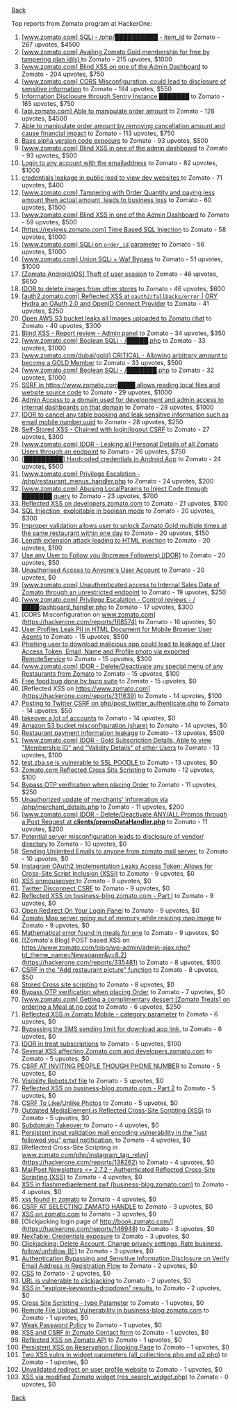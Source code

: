 [Back](../README.md)

Top reports from Zomato program at HackerOne:

1. [[www.zomato.com] SQLi - /php/██████████ - item_id](https://hackerone.com/reports/403616) to Zomato - 267 upvotes, $4500
2. [[www.zomato.com] Availing Zomato Gold membership for free by tampering plan id(s) ](https://hackerone.com/reports/511044) to Zomato - 215 upvotes, $1000
3. [[www.zomato.com] Blind XSS on one of the Admin Dashboard](https://hackerone.com/reports/724889) to Zomato - 204 upvotes, $750
4. [[www.zomato.com] CORS Misconfiguration, could lead to disclosure of sensitive information](https://hackerone.com/reports/426165) to Zomato - 194 upvotes, $550
5. [Information Disclosure through Sentry Instance ███████](https://hackerone.com/reports/697512) to Zomato - 165 upvotes, $750
6. [[api.zomato.com] Able to manipulate order amount](https://hackerone.com/reports/512968) to Zomato - 128 upvotes, $4500
7. [Able to manipulate order amount by removing cancellation amount and cause financial impact](https://hackerone.com/reports/614523) to Zomato - 113 upvotes, $750
8. [Base alpha version code exposure](https://hackerone.com/reports/167859) to Zomato - 93 upvotes, $500
9. [[www.zomato.com] Blind XSS in one of the admin dashboard](https://hackerone.com/reports/461272) to Zomato - 93 upvotes, $500
10. [Login to any account with the emailaddress](https://hackerone.com/reports/245408) to Zomato - 82 upvotes, $1000
11. [ credentials leakage in public lead to view dev websites ](https://hackerone.com/reports/511440) to Zomato - 71 upvotes, $400
12. [[www.zomato.com] Tampering with Order Quantity and paying less amount then actual amount, leads to business loss](https://hackerone.com/reports/403783) to Zomato - 60 upvotes, $1500
13. [[www.zomato.com] Blind XSS in one of the Admin Dashboard](https://hackerone.com/reports/419731) to Zomato - 59 upvotes, $500
14. [[https://reviews.zomato.com] Time Based SQL Injection](https://hackerone.com/reports/300176) to Zomato - 58 upvotes, $1000
15. [[www.zomato.com] SQLi on `order_id` parameter](https://hackerone.com/reports/358669) to Zomato - 56 upvotes, $1000
16. [[www.zomato.com] Union SQLi + Waf Bypass](https://hackerone.com/reports/258582) to Zomato - 51 upvotes, $1000
17. [[Zomato Android/iOS] Theft of user session](https://hackerone.com/reports/328486) to Zomato - 46 upvotes, $650
18. [IDOR to delete images from other stores](https://hackerone.com/reports/404797) to Zomato - 46 upvotes, $600
19. [[auth2.zomato.com] Reflected XSS at `oauth2/fallbacks/error` | ORY Hydra an OAuth 2.0 and OpenID Connect Provider](https://hackerone.com/reports/456333) to Zomato - 41 upvotes, $250
20. [Open AWS S3 bucket leaks all Images uploaded to Zomato chat](https://hackerone.com/reports/507097) to Zomato - 40 upvotes, $300
21. [Blind XSS - Report review - Admin panel](https://hackerone.com/reports/314126) to Zomato - 34 upvotes, $350
22. [[www.zomato.com] Boolean SQLi - /█████.php](https://hackerone.com/reports/297534) to Zomato - 33 upvotes, $1000
23. [[www.zomato.com/dubai/gold] CRITICAL - Allowing arbitrary amount to become a GOLD Member](https://hackerone.com/reports/254211) to Zomato - 33 upvotes, $500
24. [[www.zomato.com] Boolean SQLi - /███████.php](https://hackerone.com/reports/301257) to Zomato - 32 upvotes, $1000
25. [SSRF in https://www.zomato.com████ allows reading local files and website source code](https://hackerone.com/reports/271224) to Zomato - 29 upvotes, $1000
26. [Admin Access to a domain used for development and admin access to internal dashboards on that domain](https://hackerone.com/reports/271407) to Zomato - 28 upvotes, $1000
27. [IDOR to cancel any table booking and leak sensitive information such as email,mobile number,uuid](https://hackerone.com/reports/265258) to Zomato - 28 upvotes, $250
28. [Self-Stored XSS - Chained with login/logout CSRF](https://hackerone.com/reports/632017) to Zomato - 27 upvotes, $300
29. [[www.zomato.com] IDOR - Leaking all Personal Details of all Zomato Users through an endpoint](https://hackerone.com/reports/269937) to Zomato - 26 upvotes, $750
30. [[█████████] Hardcoded credentials in Android App](https://hackerone.com/reports/246995) to Zomato - 24 upvotes, $500
31. [[www.zomato.com] Privilege Escalation - /php/restaurant_menus_handler.php](https://hackerone.com/reports/300454) to Zomato - 24 upvotes, $200
32. [[www.zomato.com] Abusing LocalParams to Inject Code through ███████ query](https://hackerone.com/reports/341600) to Zomato - 23 upvotes, $700
33. [Reflected XSS on developers.zomato.com](https://hackerone.com/reports/418823) to Zomato - 21 upvotes, $100
34. [SQL Injection, exploitable in boolean mode](https://hackerone.com/reports/246412) to Zomato - 20 upvotes, $300
35. [Improper validation allows user to unlock Zomato Gold multiple times at the same restaurant within one day](https://hackerone.com/reports/486629) to Zomato - 20 upvotes, $150
36. [Length extension attack leading to HTML injection](https://hackerone.com/reports/251572) to Zomato - 20 upvotes, $100
37. [Use any User to Follow you (Increase Followers) [IDOR]](https://hackerone.com/reports/245969) to Zomato - 20 upvotes, $50
38. [Unauthorised Access to Anyone's User Account](https://hackerone.com/reports/202921) to Zomato - 20 upvotes, $0
39. [[www.zomato.com] Unauthenticated access to Internal Sales Data of Zomato through an unrestricted endpoint](https://hackerone.com/reports/263535) to Zomato - 19 upvotes, $250
40. [[www.zomato.com] Privilege Escalation - Control reviews - /████dashboard_handler.php](https://hackerone.com/reports/300099) to Zomato - 17 upvotes, $300
41. [CORS Misconfiguration on www.zomato.com](https://hackerone.com/reports/168574) to Zomato - 16 upvotes, $0
42. [User Profiles Leak PII in HTML Document for Mobile Browser User Agents](https://hackerone.com/reports/288596) to Zomato - 15 upvotes, $500
43. [Phishing user to download malicious app could lead to leakage of User Access Token, Email, Name and Profile photo via exported RemoteService](https://hackerone.com/reports/384257) to Zomato - 15 upvotes, $300
44. [[www.zomato.com] IDOR - Delete/Deactivate any special menu of any Restaurants from Zomato](https://hackerone.com/reports/264919) to Zomato - 15 upvotes, $100
45. [Free food bug done by burp suite](https://hackerone.com/reports/762883) to Zomato - 15 upvotes, $0
46. [Reflected XSS on https://www.zomato.com](https://hackerone.com/reports/311639) to Zomato - 14 upvotes, $100
47. [Posting to Twitter CSRF on php/post_twitter_authenticate.php](https://hackerone.com/reports/249234) to Zomato - 14 upvotes, $50
48. [takeover a lot of accounts](https://hackerone.com/reports/180388) to Zomato - 14 upvotes, $0
49. [Amazon S3 bucket misconfiguration (share)](https://hackerone.com/reports/229690) to Zomato - 14 upvotes, $0
50. [Restaurant payment information leakage](https://hackerone.com/reports/252043) to Zomato - 13 upvotes, $500
51. [[www.zomato.com] IDOR - Gold Subscription Details, Able to view "Membership ID" and "Validity Details" of other Users](https://hackerone.com/reports/344145) to Zomato - 13 upvotes, $100
52. [test.zba.se is vulnerable to SSL POODLE  ](https://hackerone.com/reports/201520) to Zomato - 13 upvotes, $0
53. [Zomato.com Reflected Cross Site Scripting](https://hackerone.com/reports/303522) to Zomato - 12 upvotes, $100
54. [Bypass OTP verification when placing Order](https://hackerone.com/reports/247158) to Zomato - 11 upvotes, $250
55. [Unauthorized update of merchants' information via /php/merchant_details.php](https://hackerone.com/reports/255651) to Zomato - 11 upvotes, $200
56. [[www.zomato.com] IDOR - Delete/Deactivate ANY/ALL Promos through a Post Request at **clients/promoDataHandler.php**](https://hackerone.com/reports/264754) to Zomato - 11 upvotes, $200
57. [Potential server misconfiguration leads to disclosure of vendor/ directory](https://hackerone.com/reports/271391) to Zomato - 10 upvotes, $0
58. [Sending Unlimited Emails to anyone from zomato mail server.](https://hackerone.com/reports/518928) to Zomato - 10 upvotes, $0
59. [Instagram OAuth2 Implementation Leaks Access Token; Allows for Cross-Site Script Inclusion (XSSI)](https://hackerone.com/reports/138270) to Zomato - 9 upvotes, $0
60. [XSS onmouseover ](https://hackerone.com/reports/139981) to Zomato - 9 upvotes, $0
61. [Twitter Disconnect CSRF](https://hackerone.com/reports/114127) to Zomato - 9 upvotes, $0
62. [Reflected XSS on business-blog.zomato.com - Part I](https://hackerone.com/reports/137905) to Zomato - 9 upvotes, $0
63. [Open Redirect On Your Login Panel](https://hackerone.com/reports/473064) to Zomato - 9 upvotes, $0
64. [Zomato Map server going out of memory while resizing map image](https://hackerone.com/reports/751904) to Zomato - 9 upvotes, $0
65. [Mathematical error  found in meals for one](https://hackerone.com/reports/819333) to Zomato - 9 upvotes, $0
66. [[Zomato's Blog] POST based XSS on https://www.zomato.com/blog/wp-admin/admin-ajax.php?td_theme_name=Newspaper&v=8.2](https://hackerone.com/reports/335481) to Zomato - 8 upvotes, $100
67. [CSRF in the "Add restaurant picture" function](https://hackerone.com/reports/169699) to Zomato - 8 upvotes, $50
68. [Stored Cross site scripting](https://hackerone.com/reports/145246) to Zomato - 8 upvotes, $0
69. [Bypass OTP verification when placing Order](https://hackerone.com/reports/142221) to Zomato - 7 upvotes, $0
70. [[www.zomato.com] Getting a complimentary dessert [Zomato Treats] on ordering a Meal at no cost](https://hackerone.com/reports/321938) to Zomato - 6 upvotes, $250
71. [Reflected XSS in Zomato Mobile - category parameter](https://hackerone.com/reports/230119) to Zomato - 6 upvotes, $0
72. [Bypassing the SMS sending limit for download app link.](https://hackerone.com/reports/517711) to Zomato - 6 upvotes, $0
73. [IDOR in treat subscriptions](https://hackerone.com/reports/313050) to Zomato - 5 upvotes, $100
74. [Several XSS affecting Zomato.com and developers.zomato.com](https://hackerone.com/reports/114631) to Zomato - 5 upvotes, $0
75. [CSRF AT INVITING PEOPLE THOUGH PHONE NUMBER](https://hackerone.com/reports/113865) to Zomato - 5 upvotes, $0
76. [Visibility  Robots.txt file](https://hackerone.com/reports/156182) to Zomato - 5 upvotes, $0
77. [Reflected XSS on business-blog.zomato.com - Part 2](https://hackerone.com/reports/137906) to Zomato - 5 upvotes, $0
78. [CSRF To Like/Unlike Photos](https://hackerone.com/reports/230837) to Zomato - 5 upvotes, $0
79. [Outdated MediaElement.js Reflected Cross-Site Scripting (XSS)](https://hackerone.com/reports/155228) to Zomato - 5 upvotes, $0
80. [Subdomain Takeover ](https://hackerone.com/reports/113869) to Zomato - 4 upvotes, $0
81. [Persistent input validation mail encoding vulnerability  in the "just followed you" email notification.](https://hackerone.com/reports/114879) to Zomato - 4 upvotes, $0
82. [Reflected Cross-Site Scripting in www.zomato.com/php/instagram_tag_relay](https://hackerone.com/reports/138262) to Zomato - 4 upvotes, $0
83. [MailPoet Newsletters \<= 2.7.2 - Authenticated Reflected Cross-Site Scripting (XSS)](https://hackerone.com/reports/200355) to Zomato - 4 upvotes, $0
84. [XSS in flashmediaelement.swf (business-blog.zomato.com)](https://hackerone.com/reports/200351) to Zomato - 4 upvotes, $0
85. [xss found in zomato](https://hackerone.com/reports/240989) to Zomato - 4 upvotes, $0
86. [CSRF AT SELECTING ZAMATO HANDLE](https://hackerone.com/reports/113857) to Zomato - 3 upvotes, $0
87. [XSS on zomato.com](https://hackerone.com/reports/143294) to Zomato - 3 upvotes, $0
88. [Clickjacking login page of http://book.zomato.com/](https://hackerone.com/reports/146948) to Zomato - 3 upvotes, $0
89. [NexTable: Credentials exposure](https://hackerone.com/reports/120941) to Zomato - 3 upvotes, $0
90. [Clickjacking: Delete Account, Change privacy settings, Rate business, follow/unfollow (IE)](https://hackerone.com/reports/338569) to Zomato - 3 upvotes, $0
91. [Authentication Bypassing and Sensitive Information Disclosure on Verify Email Address in Registration Flow](https://hackerone.com/reports/124151) to Zomato - 2 upvotes, $0
92. [CSS](https://hackerone.com/reports/145686) to Zomato - 2 upvotes, $0
93. [URL is vulnerable to clickjacking](https://hackerone.com/reports/337219) to Zomato - 2 upvotes, $0
94. [XSS in "explore-keywords-dropdown" results.](https://hackerone.com/reports/347567) to Zomato - 2 upvotes, $0
95. [Cross Site Scripting - type Patameter](https://hackerone.com/reports/114151) to Zomato - 1 upvotes, $0
96. [Remote File Upload Vulnerability in business-blog.zomato.com](https://hackerone.com/reports/114389) to Zomato - 1 upvotes, $0
97. [Weak Password Policy](https://hackerone.com/reports/115036) to Zomato - 1 upvotes, $0
98. [XSS and CSRF in Zomato Contact form](https://hackerone.com/reports/115248) to Zomato - 1 upvotes, $0
99. [Reflected XSS on Zomato API](https://hackerone.com/reports/125762) to Zomato - 1 upvotes, $0
100. [Persistent XSS on Reservation / Booking Page](https://hackerone.com/reports/123005) to Zomato - 1 upvotes, $0
101. [Two XSS vulns in widget parameters (all_collections.php and o2.php)](https://hackerone.com/reports/115560) to Zomato - 1 upvotes, $0
102. [Unvalidated redirect on user profile website](https://hackerone.com/reports/143265) to Zomato - 1 upvotes, $0
103. [XSS via modified Zomato widget (res_search_widget.php)](https://hackerone.com/reports/115402) to Zomato - 0 upvotes, $0


[Back](../README.md)